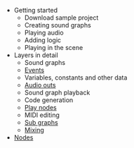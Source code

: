 * Getting started
    * Download sample project
    * Creating sound graphs
    * Playing audio
    * Adding logic
    * Playing in the scene
* Layers in detail
    * Sound graphs
    * [Events](Events)
    * Variables, constants and other data
    * [Audio outs](Audio-Outs)
    * Sound graph playback
    * Code generation
    * [Play nodes](Play-Nodes)
    * MIDI editing
    * [Sub graphs](Sub-Graphs)
    * [Mixing](Mixing)
* [Nodes](Nodes)


